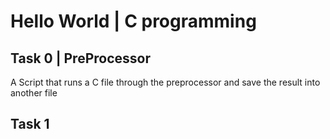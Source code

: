 # Hello World | C programming
## Task 0 | PreProcessor
A Script that runs a C file through the preprocessor and save the result into another file

## Task 1
